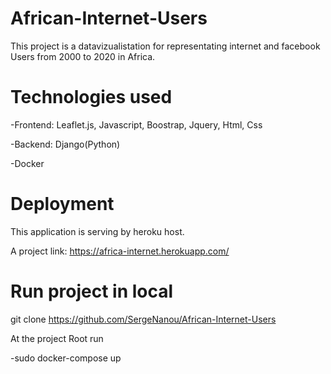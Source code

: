 # African-Internet-Users
This project is a  datavizualistation for representating internet and facebook Users from 2000
to 2020 in Africa.

# Technologies used
-Frontend: Leaflet.js, Javascript, Boostrap, Jquery, Html, Css

-Backend: Django(Python)

-Docker

# Deployment
This application is serving by heroku host.

A project link: https://africa-internet.herokuapp.com/

# Run project in local
git clone https://github.com/SergeNanou/African-Internet-Users

At the project Root run 

-sudo docker-compose up
